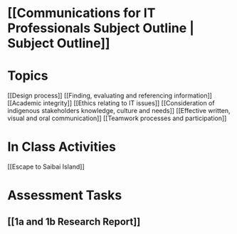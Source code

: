 # [[Communications for IT Professionals Subject Outline | Subject Outline]]
# Topics

[[Design process]]
[[Finding, evaluating and referencing information]]
[[Academic integrity]]
[[Ethics relating to IT issues]]
[[Consideration of indigenous stakeholders knowledge, culture and needs]]
[[Effective written, visual and oral communication]]
[[Teamwork processes and participation]]

# In Class Activities
[[Escape to Saibai Island]]

# Assessment Tasks
## [[1a and 1b Research Report]]